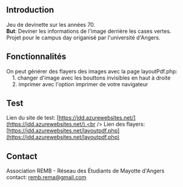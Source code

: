 ## Introduction
Jeu de devinette sur les années 70.  
<strong>But</strong>: Deviner les informations de l'image derrière les cases vertes.  
Projet pour le campus day origanisé par l'université d'Angers.  

## Fonctionnalités
On peut générer des flayers des images avec la page layoutPdf.php:<br />
&nbsp;&nbsp;&nbsp;&nbsp;1. changer d'image avec les bouttons invisibles en haut à droite<br />
&nbsp;&nbsp;&nbsp;&nbsp;2. imprimer avec l'option imprimer de votre navigateur

## Test
Lien du site de test: [https://jdd.azurewebsites.net/](https://jdd.azurewebsites.net/).<br />
Lien des flayers: [https://jdd.azurewebsites.net/layoutpdf.php](https://jdd.azurewebsites.net/layoutpdf.php)

## Contact
Association REMB - Réseau des Étudiants de Mayotte d'Angers<br />
contact: remb.rema@gmail.com
